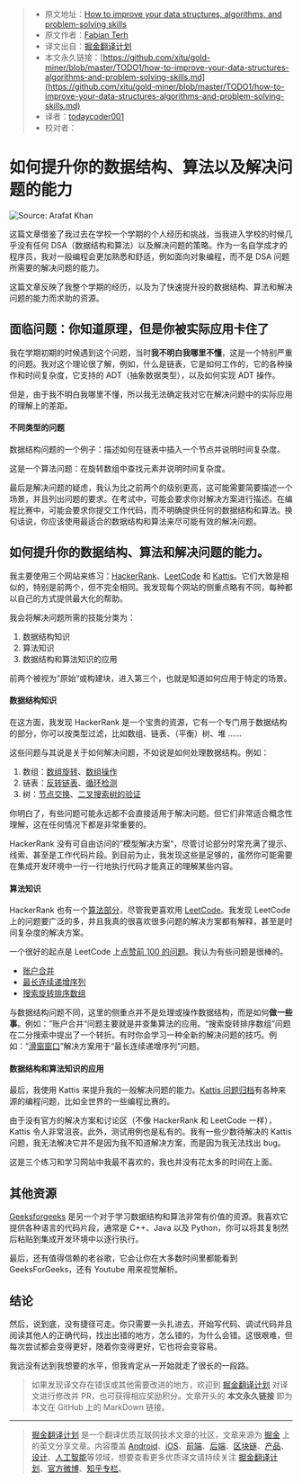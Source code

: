 > * 原文地址：[How to improve your data structures, algorithms, and problem-solving skills](https://medium.com/@fabianterh/how-to-improve-your-data-structures-algorithms-and-problem-solving-skills-af50971cba60)
> * 原文作者：[Fabian Terh](https://medium.com/@fabianterh)
> * 译文出自：[掘金翻译计划](https://github.com/xitu/gold-miner)
> * 本文永久链接：[https://github.com/xitu/gold-miner/blob/master/TODO1/how-to-improve-your-data-structures-algorithms-and-problem-solving-skills.md](https://github.com/xitu/gold-miner/blob/master/TODO1/how-to-improve-your-data-structures-algorithms-and-problem-solving-skills.md)
> * 译者：[todaycoder001](https://github.com/todaycoder001)
> * 校对者：

# 如何提升你的数据结构、算法以及解决问题的能力

![Source: [Arafat Khan]()](https://raw.githubusercontent.com/todaycoder001/public-images/master/img/20190904185737.jpeg)

这篇文章借鉴了我过去在学校一个学期的个人经历和挑战，当我进入学校的时候几乎没有任何 DSA（数据结构和算法）以及解决问题的策略。作为一名自学成才的程序员，我对一般编程会更加熟悉和舒适，例如面向对象编程，而不是 DSA 问题所需要的解决问题的能力。

这篇文章反映了我整个学期的经历，以及为了快速提升投的数据结构、算法和解决问题的能力而求助的资源。

## 面临问题：你知道原理，但是你被实际应用卡住了

我在学期初期的时候遇到这个问题，当时**我不明白我哪里不懂**，这是一个特别严重的问题。我对这个理论很了解，例如，什么是链表，它是如何工作的，它的各种操作和时间复杂度，它支持的 ADT（抽象数据类型），以及如何实现 ADT 操作。

但是，由于我不明白我哪里不懂，所以我无法确定我对它在解决问题中的实际应用的理解上的差距。

#### 不同类型的问题

数据结构问题的一个例子：描述如何在链表中插入一个节点并说明时间复杂度。

这是一个算法问题：在旋转数组中查找元素并说明时间复杂度。

最后是解决问题的疑虑，我认为比之前两个的级别更高，这可能需要简要描述一个场景，并且列出问题的要求。在考试中，可能会要求你对解决方案进行描述。在编程比赛中，可能会要求你提交工作代码，而不明确提供任何的数据结构和算法。换句话说，你应该使用最适合的数据结构和算法来尽可能有效的解决问题。

## 如何提升你的数据结构、算法和解决问题的能力。

我主要使用三个网站来练习：[HackerRank](https://www.hackerrank.com)、[LeetCode](https://leetcode.com) 和 [Kattis](https://open.kattis.com)。它们大致是相似的，特别是前两个，但不完全相同。我发现每个网站的侧重点略有不同，每种都以自己的方式提供最大化的帮助。

我会将解决问题所需的技能分类为：

1. 数据结构知识
2. 算法知识
3. 数据结构和算法知识的应用

前两个被视为”原始“或构建块，进入第三个，也就是知道如何应用于特定的场景。

#### 数据结构知识

在这方面，我发现 HackerRank 是一个宝贵的资源，它有一个专门用于数据结构的部分，你可以按类型过滤，比如数组、链表、（平衡）树、堆 ......

这些问题与其说是关于如何解决问题，不如说是如何处理数据结构。例如：

1. 数组：[数组旋转](https://www.hackerrank.com/challenges/array-left-rotation/problem)、[数组操作](https://www.hackerrank.com/challenges/crush/problem)
2. 链表：[反转链表](https://www.hackerrank.com/challenges/reverse-a-linked-list/problem)、[循环检测](https://www.hackerrank.com/challenges/detect-whether-a-linked-list-contains-a-cycle/problem)
3. 树：[节点交换](https://www.hackerrank.com/challenges/swap-nodes-algo/problem)、[二叉搜索树的验证](https://www.hackerrank.com/challenges/is-binary-search-tree/problem)

你明白了，有些问题可能永远都不会直接适用于解决问题。但它们非常适合概念性理解，这在任何情况下都是非常重要的。

HackerRank 没有可自由访问的”模型解决方案“，尽管讨论部分时常充满了提示、线索、甚至是工作代码片段。到目前为止，我发现这些是足够的，虽然你可能需要在集成开发环境中一行一行地执行代码才能真正的理解某些内容。

#### 算法知识

HackerRank 也有一个[算法部分](https://www.hackerrank.com/domains/algorithms)，尽管我更喜欢用 [LeetCode](https://leetcode.com/problemset/all/)。我发现 LeetCode 上的问题要广泛的多，并且我真的很喜欢很多问题的解决方案都有解释，甚至是时间复杂度的解决方案。

一个很好的起点是 LeetCode 上[点赞前 100 的问题](https://leetcode.com/problemset/top-100-liked-questions/)。我认为有些问题是很棒的。

* [账户合并](https://leetcode.com/problems/accounts-merge/)
* [最长连续递增序列](https://leetcode.com/problems/longest-continuous-increasing-subsequence/)
* [搜索旋转排序数组](https://leetcode.com/problems/search-in-rotated-sorted-array/)

与数据结构问题不同，这里的侧重点并不是处理或操作数据结构，而是如何**做一些事**。例如：”账户合并“问题主要就是并查集算法的应用。“搜索旋转排序数组”问题在二分搜索中提出了一个转折。有时你会学习一种全新的解决问题的技巧。例如：“[滑窗窗口](https://www.geeksforgeeks.org/window-sliding-technique/)”解决方案用于“最长连续递增序列”问题。

#### 数据结构和算法知识的应用

最后，我使用 Kattis 来提升我的一般解决问题的能力。[Kattis 问题归档](https://open.kattis.com/)有各种来源的编程问题，比如全世界的一些编程比赛的。

由于没有官方的解决方案和讨论区（不像 HackerRank 和 LeetCode 一样），Kattis 令人非常沮丧。此外，测试用例也是私有的。我有一些少数待解决的 Kattis 问题，我无法解决它并不是因为我不知道解决方案，而是因为我无法找出 bug。

这是三个练习和学习网站中我最不喜欢的，我也并没有花太多的时间在上面。

## 其他资源

[Geeksforgeeks](https://www.geeksforgeeks.org) 是另一个对于学习数据结构和算法非常有价值的资源。我喜欢它提供各种语言的代码片段，通常是 C++、Java 以及 Python，你可以将其复制然后粘贴到集成开发环境中以逐行执行。

最后，还有值得信赖的老谷歌，它会让你在大多数时间里都能看到 GeeksForGeeks，还有 Youtube 用来视觉解析。

## 结论

然后，说到底，没有捷径可走。你只需要一头扎进去，开始写代码、调试代码并且阅读其他人的正确代码，找出出错的地方，怎么错的，为什么会错。这很艰难，但每次尝试都会变得更好，随着你变得更好，它也将会变容易。

我远没有达到我想要的水平，但我肯定从一开始就走了很长的一段路。

> 如果发现译文存在错误或其他需要改进的地方，欢迎到 [掘金翻译计划](https://github.com/xitu/gold-miner) 对译文进行修改并 PR，也可获得相应奖励积分。文章开头的 **本文永久链接** 即为本文在 GitHub 上的 MarkDown 链接。

---

> [掘金翻译计划](https://github.com/xitu/gold-miner) 是一个翻译优质互联网技术文章的社区，文章来源为 [掘金](https://juejin.im) 上的英文分享文章。内容覆盖 [Android](https://github.com/xitu/gold-miner#android)、[iOS](https://github.com/xitu/gold-miner#ios)、[前端](https://github.com/xitu/gold-miner#前端)、[后端](https://github.com/xitu/gold-miner#后端)、[区块链](https://github.com/xitu/gold-miner#区块链)、[产品](https://github.com/xitu/gold-miner#产品)、[设计](https://github.com/xitu/gold-miner#设计)、[人工智能](https://github.com/xitu/gold-miner#人工智能)等领域，想要查看更多优质译文请持续关注 [掘金翻译计划](https://github.com/xitu/gold-miner)、[官方微博](http://weibo.com/juejinfanyi)、[知乎专栏](https://zhuanlan.zhihu.com/juejinfanyi)。
